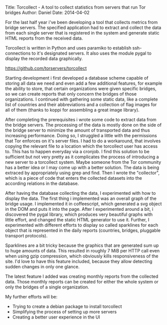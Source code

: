Title: Torcollect - A tool to collect statistics from servers that run Tor bridges
Author: Daniel 
Date: 2014-04-02

For the last half year i've been developing a tool that collects metrics from bridge servers. The specified application had to extract and collect the data from
each single server that is registered in the system and generate static HTML reports from the received data.

Torcollect is written in Python and uses paramiko to establish ssh-connections to it's designated servers. It also uses the module pygal to display the
recorded data graphically.

<https://github.com/torservers/torcollect>

Starting development i first developed a database scheme capable of storing all data we
need and even add a few additional features, for example the ability to store, that
certain organizations were given specific bridges, so we can create reports that only concern
the bridges of those organizations. I continued with gathering some static data, like a
complete list of countries and their abbreviations and a collection of flag images for all
of them (thanks to koppi for assembling a great image library).

After completing the prerequisites i wrote some code to extract data from the bridge servers.
The processing of the data is mostly done on the side of the bridge server to minimize
the amount of transported data and thus increasing performance. Doing so, I struggled a little
with the permissions that Tor enforces on it's server files. I had to do a workaround, that
involves copying the relevant file to a location which the torcollect user has access to. This
has to happen everyday via a cronjob. I find this solution to be sufficient but not very pretty as
it complicates the process of introducing a new server to a torcollect system. Maybe someone 
from the Tor community has a better idea or I may come up with a better solution.
The data is being extraced by appropriately using grep and find. Then I wrote the "collector", 
which is a piece of code that enters the collected datasets into the according relations in the database.

After having the database collecting the data, I experimented with how to display the data.
The first thing i implemented was an overall graph of the bridge usage. I implemented it in
coffeescript, which generated a svg object in the DOM and puts it into the page. After I
experimented around a bit, i discovered the pygal library, which produces very beautiful graphs
with little effort, and changed the static HTML generator to use it. Further, I experimented 
with different efforts to display so called sparklines for each object that is represented in 
the daily reports (countries, bridges, pluggable transport protocols).

Sparklines are a bit tricky because the graphics that are generated sum up to huge amounts
of data. This resulted in roughly 7 MiB per HTTP call even when using gzip compression, which
obviously kills responsiveness of the site. I'd love to have this feature included, because
they allow detecting sudden changes in only one glance.

The latest feature I added was creating monthly reports from the collected data. Those monthly
reports can be created for either the whole system or only the bridges of a single organization.

My further efforts will be:

- Trying to create a debian package to install torcollect
- Simplifying the process of setting up more servers
- Creating a better user experience in the UI
